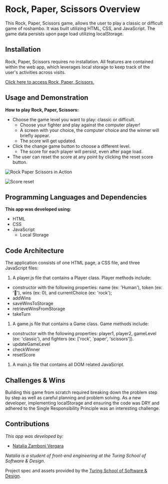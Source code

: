 # Rock, Paper, Scissors Overview

This Rock, Paper, Scissors game, allows the user to play a classic or difficult game of roshambo. It was built utilizing HTML, CSS, and JavaScript. The game data persists upon page load utilizing localStorage.

## Installation

Rock, Paper, Scissors requires no installation. All features are contained within the web app, which leverages local storage to keep track of the user's activities across visits.

[Click here to access Rock, Paper, Scissors.](https://github.com/nzambonivergara/rock-paper-scissors)

## Usage and Demonstration

**How to play Rock, Paper, Scissors:**

- Choose the game level you want to play: classic or difficult.
  - Choose your fighter and play against the computer player!
  - A screen with your choice, the computer choice and the winner will briefly appear.
  - The score will get updated.
- Click the change game button to choose a different level.
  - The score for each player will persist, even after page load.
- The user can reset the score at any point by clicking the reset score button.

![Rock Paper Scissors in Action](https://user-images.githubusercontent.com/83611094/128779181-a9eb40c5-9fff-4a1e-a097-60d4b98384ca.gif)

![Score reset](https://user-images.githubusercontent.com/83611094/128955359-ddbc5c9e-9ec4-4c13-b9b3-295046f55f56.gif)


## Programming Languages and Dependencies

**This app was developed using:**

- HTML
- CSS
- JavaScript
  - Local Storage

## Code Architecture

The application consists of one HTML page, a CSS file, and three JavaScript files:

1. A player.js file that contains a Player class.
Player methods include:
  - constructor with the following properties: name (ex: 'Human'), token (ex: '🙆'), wins (ex: 0), and currentChoice (ex: 'rock');
  - addWins
  - saveWinsToStorage
  - retrieveWinsFromStorage
  - takeTurn

1. A game.js file that contains a Game class. Game methods include:
  - constructor with the following properties: player1, player2, gameLevel (ex: 'classic'), and fighters (ex: ['rock', 'paper', 'scissors']).
  - updateGameLevel
  - checkWinner
  - resetScore

1. A main.js file that contains all DOM related JavaScript.

## Challenges & Wins

Building this game from scratch required breaking down the problem step by step as well as careful planning and problem solving. As a new developer, implementing localStorage and ensuring the code was DRY and adhered to the Single Responsibility Principle was an interesting challenge.

## Contributions

_This app was developed by:_

- [Natalia Zamboni Vergara](https://github.com/nzambonivergara)

_Natalia is a student of front-end engineering at the Turing School of Software & Design._

Project spec and assets provided by the [Turing School of Software & Design](https://turing.edu/).
